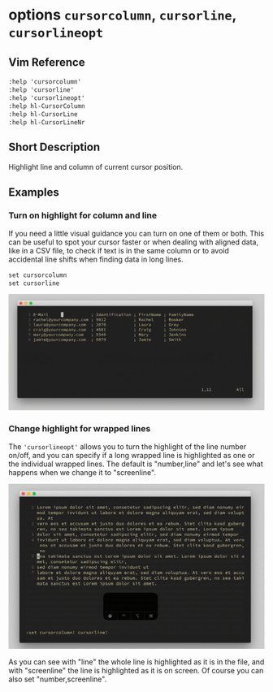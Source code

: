 # options `cursorcolumn`, `cursorline`, `cursorlineopt`

## Vim Reference

    :help 'cursorcolumn'
    :help 'cursorline'
    :help 'cursorlineopt'
    :help hl-CursorColumn
    :help hl-CursorLine
    :help hl-CursorLineNr


## Short Description
Highlight line and column of current cursor position.

## Examples

### Turn on highlight for column and line

If you need a little visual guidance you can turn on one of them or both. This can be useful to spot
your cursor faster or when dealing with aligned data, like in a CSV file, to check if text is in the
same column or to avoid accidental line shifts when finding data in long lines.

    set cursorcolumn
    set cursorline

![cursorcolumn and cursorline](img/cursorhighlight.gif)

### Change highlight for wrapped lines

The `'cursorlineopt'` allows you to turn the highlight of the line number
on/off, and you can specify if a long wrapped line is highlighted as one or the
individual wrapped lines. The default is "number,line" and let's see what
happens when we change it to "screenline".

![cursorlineopt](img/cursorlineopt.gif)

As you can see with "line" the whole line is highlighted as it is in the file,
and with "screenline" the line is highlighted as it is on screen. Of course you can also set "number,screenline".

